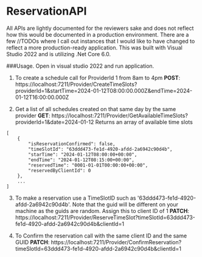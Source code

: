 # ReservationAPI
All APIs are lightly documented for the reviewers sake and does not reflect how this would be documented in a production environment.  There are a few //TODOs where I call out instances that I would like to have changed to reflect a more production-ready application.  This was built with Visual Studio 2022 and is utilizing .Net Core 6.0.

###Usage. 
Open in visual studio 2022 and run application.

1. To create a schedule call for ProviderId 1 from 8am to 4pm
**POST**: https://localhost:7211/Provider/CreateTimeSlots?providerId=1&startTime=2024-01-12T08:00:00.000Z&endTime=2024-01-12T16:00:00.000Z

2. Get a list of all schedules created on that same day by the same provider
**GET**:  https://localhost:7211/Provider/GetAvailableTimeSlots?providerId=1&date=2024-01-12
Returns an array of available time slots
```
[
    {
        "isReservationConfirmed": false,
        "timeSlotId": "63ddd473-fe1d-4920-afdd-2a6942c90d4b",
        "starTime": "2024-01-12T08:00:00+00:00",
        "endTime": "2024-01-12T08:15:00+00:00",
        "reservedTime": "0001-01-01T00:00:00+00:00",
        "reservedByClientId": 0
    },
    ...
]
```

3. To make a reservation use a TimeSlotID such as '63ddd473-fe1d-4920-afdd-2a6942c90d4b'.  Note that the guid will be different on your machine as the guids are random.  Assign this to client ID of 1
**PATCH**: https://localhost:7211/Provider/ReserveTimeSlot?timeSlotId=63ddd473-fe1d-4920-afdd-2a6942c90d4b&clientId=1

4. To Confirm the reservation call with the same client ID and the same GUID
**PATCH**: https://localhost:7211/Provider/ConfirmReservation?timeSlotId=63ddd473-fe1d-4920-afdd-2a6942c90d4b&clientId=1

